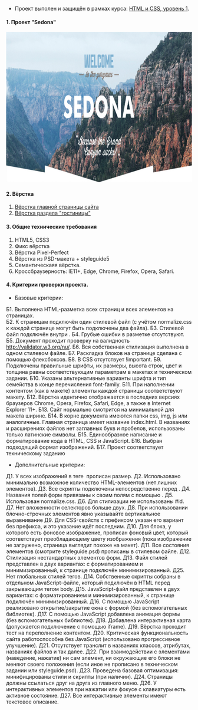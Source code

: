 * Проект выполен и защищён в рамках курса: [HTML и CSS, уровень 1](https://htmlacademy.ru/intensive/htmlcss).

#### 1. Проект "Sedona"

<a href="https://niksvhvets.github.io/site-1/">
  <img src="img/background-logo.jpg" width="1200" height="408">
</a>

#### 2. Вёрстка

1. [Вёрстка главной страницы сайта](https://niksvhvets.github.io/site-1/)
2. [Вёрстка раздела "гостиницы"](https://niksvhvets.github.io/site-1/hotels.html)

#### 3. Общие технические требования

1. HTML5, CSS3
2. Фикс вёрстка
3. Вёрстка Pixel-Perfect
4. Вёрстка из PSD-макета + styleguide5
5. Семантическаяя вёрстка.
6. Кроссбраузерность: IE11+, Edge, Chrome, Firefox, Opera, Safari.

#### 4. Критерии проверки проекта.

  * Базовые критерии:

Б1. Выполнена HTML-разметка всех страниц и всех элементов на страницах.<br/>
Б2. К страницам подключён один стилевой файл (с учётом normalize.css к каждой странице могут быть подключены два файла).
Б3. Стилевой файл подключён внутри <head>.
Б4. Грубые ошибки в разметке отсутствуют.
Б5. Документ проходит проверку на валидность http://validator.w3.org/nu/.
Б6. Вся собственная стилизация выполнена в одном стилевом файле.
Б7. Раскладка блоков на странице сделана с помощью флексбоксов.
Б8. В CSS отсутствует !important.
Б9. Подключены правильные шрифты, их размеры, высота строк, цвет и толщина равны соответствующим параметрам в макетах и техническом задании.
Б10. Указаны альтернативные варианты шрифта и тип семейства в конце перечисления font-family.
Б11. При наполнении контентом (как в макете) элементы каждой страницы соответствуют макету.
Б12. Вёрстка идентично отображается в последних версиях браузеров Chrome, Opera, Firefox, Safari, Edge, а также в Internet Explorer 11+.
Б13. Сайт нормально смотрится на минимальной для макета ширине.
Б14. В корне документа имеются папки css, img, js или аналогичные. Главная страница имеет название index.html. В названиях и расширениях файлов нет заглавных букв и пробелов, использованы только латинские символы.
Б15. Единообразное написание и форматирование кода в HTML, CSS и JavaScript.
Б16. Выбран подходящий формат изображений.
Б17. Проект соответствует техническому заданию

  * Дополнительные критерии:

Д1. У всех изображений в теге <img> прописан размер.
Д2. Использовано минимально возможное количество HTML-элементов (нет лишних элементов).
Д3. Все скрипты подключены непосредственно перед </body>.
Д4. Названия полей форм привязаны к своим полям с помощью <label>.
Д5. Использован normalize.css.
Д6. Для стилизации не использованы #id.
Д7. Нет вложенности селекторов больше двух.
Д8. При использовании блочно-строчных элементов явно указывайте вертикальное выравнивание
Д9. Для CSS-свойств с префиксом указан его вариант без префикса, и это указание идёт последним.
Д10. Для блока, у которого есть фоновое изображение, прописан фоновый цвет, который соответствует преобладающему цвету изображения (пока изображение не загружено, страница выглядит похоже на макет).
Д11. Все состояния элементов (смотрите styleguide.psd) прописаны в стилевом файле.
Д12. Стилизация нестандартных элементов форм.
Д13. Файл стилей представлен в двух вариантах: с форматированием и минимизированный, к странице подключён минимизированный.
Д25. Нет глобальных стилей тегов.
Д14. Собственные скрипты собраны в отдельном JavaScript-файле, который подключён в HTML перед закрывающим тегом body.
Д15. JavaScript-файл представлен в двух вариантах: с форматированием и минимизированный, к странице подключён минимизированный.
Д16. С помощью JavaScript реализовано открытие/закрытие окна с формой (без вспомогательных библиотек).
Д17. С помощью JavaScript добавлена анимация формы (без вспомогательных библиотек).
Д18. Добавлена интерактивная карта (допускается подключение с помощью iframe).
Д19. Вёрстка проходит тест на переполнение контентом.
Д20. Критическая функциональность сайта работоспособна без JavaScript (использовано прогрессивное улучшение).
Д21. Отсутствует транслит в названиях классов, атрибутах, названиях файлов и так далее.
Д22. При взаимодействии с элементами (наведение, нажатие) ни сам элемент, ни окружающие его блоки не меняют своего положения (если иное не прописано в техническом задании или styleguide.psd).
Д23. Проведена базовая оптимизация: минифицированы стили и скрипты (при наличии).
Д24. Страницы должны ссылаться друг на друга из главного меню.
Д26. У интерактивных элементов при нажатии или фокусе с клавиатуры есть активное состояние.
Д27. Все интерактивные элементы имеют текстовое описание.
